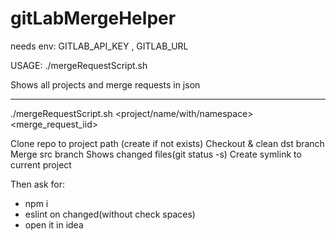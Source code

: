 # gitLabMergeHelper

needs env: 
GITLAB_API_KEY , GITLAB_URL

USAGE:
./mergeRequestScript.sh

Shows all projects and merge requests in json

--------

./mergeRequestScript.sh <project/name/with/namespace> <merge_request_iid>

Clone repo to project path (create if not exists)
Checkout & clean dst branch
Merge src branch
Shows changed files(git status -s)
Create symlink to current project

Then ask for: 
- npm i
- eslint on changed(without check spaces)
- open it in idea
